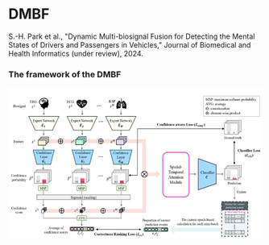 # DMBF
S.-H. Park et al., "Dynamic Multi-biosignal Fusion for Detecting the Mental States of Drivers and Passengers in Vehicles," Journal of Biomedical and Health Informatics (under review), 2024. 

### The framework of the DMBF
<img src="DMBF.png" width="700" height="300"/>
